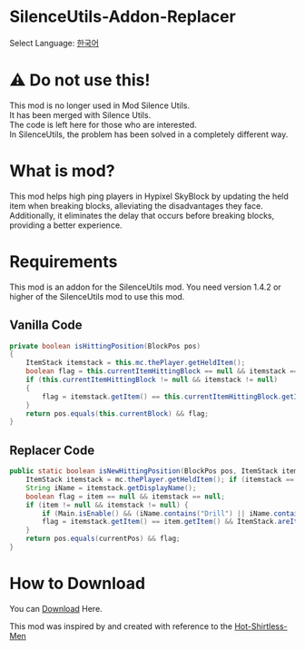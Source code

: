 # SilenceUtils-Addon-Replacer

Select Language: [한국어](https://github.com/SILENCE-SIMSOOL/SilenceUtils-Addon-Replacer/blob/main/Korean.md)

# ⚠ Do not use this!
This mod is no longer used in Mod Silence Utils.  
It has been merged with Silence Utils.  
The code is left here for those who are interested.  
In SilenceUtils, the problem has been solved in a completely different way.  

# What is mod?
This mod helps high ping players in Hypixel SkyBlock by updating the held item when breaking blocks, alleviating the disadvantages they face.
Additionally, it eliminates the delay that occurs before breaking blocks, providing a better experience.

# Requirements
This mod is an addon for the SilenceUtils mod.
You need version 1.4.2 or higher of the SilenceUtils mod to use this mod.

## Vanilla Code
```java
private boolean isHittingPosition(BlockPos pos)
{
    ItemStack itemstack = this.mc.thePlayer.getHeldItem();
    boolean flag = this.currentItemHittingBlock == null && itemstack == null;
    if (this.currentItemHittingBlock != null && itemstack != null)
    {
        flag = itemstack.getItem() == this.currentItemHittingBlock.getItem() && ItemStack.areItemStackTagsEqual(itemstack, this.currentItemHittingBlock) && (itemstack.isItemStackDamageable() || itemstack.getMetadata() == this.currentItemHittingBlock.getMetadata());
    }
    return pos.equals(this.currentBlock) && flag;
}
```

## Replacer Code
```java
public static boolean isNewHittingPosition(BlockPos pos, ItemStack item, BlockPos currentPos) {
    ItemStack itemstack = mc.thePlayer.getHeldItem(); if (itemstack == null) return false;
    String iName = itemstack.getDisplayName();
    boolean flag = item == null && itemstack == null;
    if (item != null && itemstack != null) {
        if (Main.isEnable() && (iName.contains("Drill") || iName.contains("Gemstone Gauntlet") || iName.contains("Pickonimbus"))) return pos.equals(currentPos);
        flag = itemstack.getItem() == item.getItem() && ItemStack.areItemStackTagsEqual(itemstack, item) && ( itemstack.isItemStackDamageable() || itemstack.getMetadata() == item.getMetadata() );
    }
    return pos.equals(currentPos) && flag;
}
```

# How to Download
You can [Download](https://github.com/SILENCE-SIMSOOL/SilenceUtils-Addon-Replacer/releases/download/2.1/SUAddon_Replacer-2.1.jar) Here.

This mod was inspired by and created with reference to the [Hot-Shirtless-Men](https://github.com/Rekteiru/Hot-Shirtless-Men)
